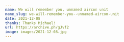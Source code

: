 ```yaml
---
name: We will remember you, unnamed aircon unit
name_slug: we-will-remember-you--unnamed-aircon-unit
date: 2021-12-08
thanks: Thanks Michael!
url: https://archive.ph/gJvf2
image: images/2021-12-08.jpg
---
```

